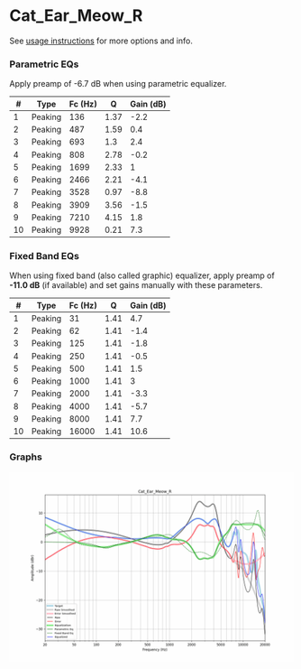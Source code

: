 # Cat_Ear_Meow_R
See [usage instructions](https://github.com/jaakkopasanen/AutoEq#usage) for more options and info.

### Parametric EQs
Apply preamp of -6.7 dB when using parametric equalizer.

|   # | Type    |   Fc (Hz) |    Q |   Gain (dB) |
|-----|---------|-----------|------|-------------|
|   1 | Peaking |       136 | 1.37 |        -2.2 |
|   2 | Peaking |       487 | 1.59 |         0.4 |
|   3 | Peaking |       693 | 1.3  |         2.4 |
|   4 | Peaking |       808 | 2.78 |        -0.2 |
|   5 | Peaking |      1699 | 2.33 |         1   |
|   6 | Peaking |      2466 | 2.21 |        -4.1 |
|   7 | Peaking |      3528 | 0.97 |        -8.8 |
|   8 | Peaking |      3909 | 3.56 |        -1.5 |
|   9 | Peaking |      7210 | 4.15 |         1.8 |
|  10 | Peaking |      9928 | 0.21 |         7.3 |

### Fixed Band EQs
When using fixed band (also called graphic) equalizer, apply preamp of **-11.0 dB** (if available) and set gains manually with these parameters.

|   # | Type    |   Fc (Hz) |    Q |   Gain (dB) |
|-----|---------|-----------|------|-------------|
|   1 | Peaking |        31 | 1.41 |         4.7 |
|   2 | Peaking |        62 | 1.41 |        -1.4 |
|   3 | Peaking |       125 | 1.41 |        -1.8 |
|   4 | Peaking |       250 | 1.41 |        -0.5 |
|   5 | Peaking |       500 | 1.41 |         1.5 |
|   6 | Peaking |      1000 | 1.41 |         3   |
|   7 | Peaking |      2000 | 1.41 |        -3.3 |
|   8 | Peaking |      4000 | 1.41 |        -5.7 |
|   9 | Peaking |      8000 | 1.41 |         7.7 |
|  10 | Peaking |     16000 | 1.41 |        10.6 |

### Graphs
![](./Cat_Ear_Meow_R.png)
